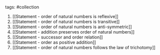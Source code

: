 tags: #collection

1. [[Statement - order of natural numbers is reflexive]]
2.  [[Statement - order of natural numbers is transitive]]
3. [[Statement - order of natural numbers is anti-symmetric]]
4. [[Statement - addition preserves order of natural numbers]]
5. [[Statement - successor and order relation]]
6. [[Statement - order as positive addition]]
7. [[Statement - order of natural numbers follows the law of trichotomy]]